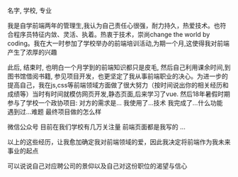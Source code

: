 名字, 学校, 专业



我是自学前端两年的管理生,我认为自己责任心很强，耐力持久，热爱技术。也符合程序员特征内敛、灵活、执着。热衷于技术，崇尚change the world by coding。我在大一时参加了学校举办的前端培训活动,为期一个月,这使得我对前端产生了浓厚的兴趣



此后, 结束时, 也明白一个月学到的前端知识都只是皮毛, 然后自己利用课余时间,到图书馆借阅书籍, 参见项目开发，也更坚定了我从事前端职业的决心。为进一步的提高自己，我在js,css等前端领域方面做了很大努力（按时间说出你的相关经历和成绩等）当时有时间就模仿网页开发,静态页面,后来学习了vue.
然后18年暑假时期参与了学校一个政协项目:
对方的需求是...
我使用了...技术
我完成了...什么功能
遇到过...难题
最终项目做的怎么样

微信公众号
目前在我们学校有几万关注量
前端页面都是我写的
...

以上的这些经历，让我愈加确定我对前端领域的爱，因此我决定将前端作为我未来事业的起点



可以说说自己对应聘公司的景仰以及自己对这份职位的渴望与信心